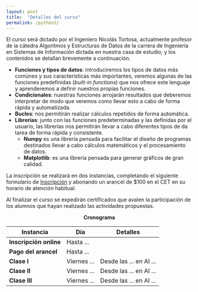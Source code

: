 ```yaml
---
layout: post
title:  "Detalles del curso"
permalink: /python2/
---
```


El curso será dictado por el Ingeniero Nicolás Tortosa, actualmente profesor de la cátedra
Algoritmos y Estructuras de Datos de la carrera de Ingeniería en Sistemas de Información
dictada en nuestra casa de estudio; y los contenidos se detallan brevemente a continuación.

- **Funciones y tipos de datos**: introduciremos los tipos de datos más comúnes y sus características
más importantes, veremos algunas de las funciones predefinidas (_built-in functions_) que nos ofrece este
lenguaje  y aprenderemos a definir nuestros propias funciones.
- **Condicionales**: nuestras funciones arrojarán resultados que deberemos interpretar de modo que veremos como
llevar esto a cabo de forma rápida y automatizada.
- **Bucles**: nos permitirán realizar cálculos repetidos de forma automática.
- **Librerías**: junto con las funciones predeterminadas y las definidas por el usuario, las librerías
nos permitirán llevar a cabo diferentes tipos de da tarea de forma rápida y consistente.
  - **Numpy** es una librería pensada para facilitar el diseño de programas destinados llevar a cabo
  cálculos matemáticos y el procesamiento de datos.
  - **Matplotlib**: es una librería pensada para generar gráficos de gran calidad.

La inscripción se realizará en dos instancias, completando el siguiente formulario de [Inscripción][Formulario] y abonando un arancel de $100 en el CET en su horario de atención habitual.

Al finalizar el curso se expedirán certificados que avalen la participación de los alumnos que hayan realizado las actividades propuestas.

<p style="text-align: center"><strong>Cronograma</strong></p>

  <table>
  <thead>
    <tr>
      <th>Instancia</th>
      <th>Día</th>
      <th>Detalles</th>
    </tr>
  </thead>
  <tbody>
    <tr>
      <td><strong>Inscripción online</strong></td>
      <td>Hasta ...</td>
      <td></td>
    </tr>
    <tr>
      <td><strong>Pago del arancel</strong></td>
      <td>Hasta ...</td>
      <td></td>
    </tr>
    <tr>
      <td><strong>Clase I</strong></td>
      <td>Viernes ...</td>
      <td>Desde las ... en AI ...</td>
    </tr>
    <tr>
      <td><strong>Clase II</strong></td>
      <td>Viernes ...</td>
      <td>Desde las ... en AI ...</td>
    </tr>					
    <tr>
      <td><strong>Clase III</strong></td>
      <td>Viernes ...</td>
      <td>Desde las ... en AI ...</td>
    </tr>
  </tbody>
</table>

[Formulario]:https://docs.google.com/forms/d/e/1FAIpQLSfho_-mFUnV6GzIS34Kv_bDXH5IlqAwrQoUBoIYFBjTIa1C-Q/viewform?usp=sf_link
